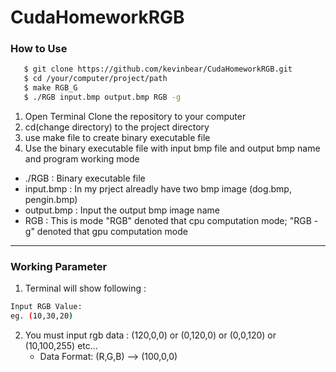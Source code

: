 # CudaHomeworkRGB
### How to Use 
 ```bash
    $ git clone https://github.com/kevinbear/CudaHomeworkRGB.git
    $ cd /your/computer/project/path
    $ make RGB_G
    $ ./RGB input.bmp output.bmp RGB -g
 ```
 1. Open Terminal Clone the repository to your computer
 2. cd(change directory) to the project directory
 3. use make file to create binary executable file
 4. Use the binary executable file with input bmp file and output bmp name and program working mode
 + ./RGB : Binary executable file
 + input.bmp : In my prject alreadly have two bmp image (dog.bmp, pengin.bmp)
 + output.bmp : Input the output bmp image name
 + RGB : This is mode "RGB" denoted that cpu computation mode; "RGB -g" denoted that gpu computation mode
-----------------------------------------------------------------------------------------------------------
### Working Parameter
1. Terminal will show following :
```bash
Input RGB Value: 
eg. (10,30,20)
```
2. You must input rgb data : (120,0,0) or (0,120,0) or (0,0,120) or (10,100,255) etc...
    + Data Format: (R,G,B) --> (100,0,0)

